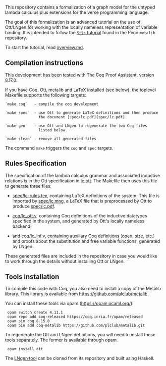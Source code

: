 This repository contains a formalization of a graph model for the 
untyped lambda calculus plus extensions for the verse programming language. 


The goal of this formalization is an advanced tutorial on the use of Ott/LNgen
for working with the locally nameless representation of variable binding.  It
is intended to follow the [`Stlc`
tutorial](https://github.com/plclub/metalib/tree/master/Stlc) found in the
Penn `metalib` repository.

To start the tutorial, read [overview.md](overview.md).


Compilation instructions
------------------------

This development has been tested with The Coq Proof Assistant, version 8.17.0.

If you have Coq, Ott, metalib and LaTeX installed (see below), the toplevel
Makefile supports the following targets:

    `make coq`   - compile the coq development
        
    `make spec`  - use Ott to generate LaTeX definitions and then produce
                   the document [spec/lc.pdf](spec/lc.pdf)
                  
    `make gen`   - use Ott and LNgen to regenerate the two Coq files 
                   listed below.
                  
    `make clean` - remove all generated files

The command `make` triggers the `coq` and `spec` targets.

Rules Specification 
-------------------

The specification of the lambda calculus grammar and associated inductive
relations is in the Ott specification in [lc.ott](lc.ott).
The Makefile then uses this file to generate three files: 
    
- [spec/lc-rules.tex](spec/lc-rules.tex), containing LaTeX definitions
      of the system. This file is imported by [spec/lc.mng](spec/lc.mng), 
      a LaTeX file that is preprocessed by Ott to produce 
      [spec/lc.pdf](spec/lc.pdf).

- [coq/lc_ott.v](coq/lc_ott.v), containing Coq definitions of the
      inductive datatypes specified in the system, and generated by Ott's
      locally nameless backend.

- and [coq/lc_inf.v](coq/lc_inv.v), containing auxiliary Coq definitions
      (open, size, etc.)  and proofs about the substitution and free variable
      functions, generated by LNgen.
      
These generated files are included in the repository in case you would like
to work through the details without installing Ott or LNgen.

Tools installation
------------------

To compile this code with Coq, you also need to install a copy of the Metalib
library. This library is available from https://github.com/plclub/metalib.

You can install these tools via opam (https://opam.ocaml.org/): 

     opam switch create 4.11.1
     opam repo add coq-released https://coq.inria.fr/opam/released
     opam pin coq 8.15.0
     opam pin add coq-metalib https://github.com/plclub/metalib.git
      

To regenerate the Ott and LNgen definitions, you will need to install these
tools separately. The former is available through opam.

     opam install ott

The [LNgen tool](https://github.com/plclub/lngen) can be cloned from its
repository and built using Haskell.

